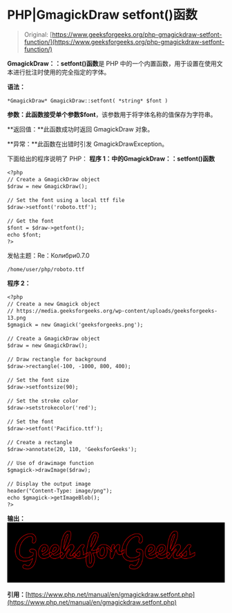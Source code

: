 # PHP|GmagickDraw setfont()函数

> Original: [https://www.geeksforgeeks.org/php-gmagickdraw-setfont-function/](https://www.geeksforgeeks.org/php-gmagickdraw-setfont-function/)

**GmagickDraw：：setfont()函数**是 PHP 中的一个内置函数，用于设置在使用文本进行批注时使用的完全指定的字体。

**语法：**

```
*GmagickDraw* GmagickDraw::setfont( *string* $font )
```

**参数：**此函数接受单个参数**$font**，该参数用于将字体名称的值保存为字符串。

**返回值：**此函数成功时返回 GmagickDraw 对象。

**异常：**此函数在出错时引发 GmagickDrawException。

下面给出的程序说明了 PHP：
**程序 1：**中的**GmagickDraw：：setfont()函数**

```
<?php
// Create a GmagickDraw object
$draw = new GmagickDraw();

// Set the font using a local ttf file
$draw->setfont('roboto.ttf');

// Get the font
$font = $draw->getfont();
echo $font;
?>
```

发帖主题：Re：Колибри0.7.0

```
/home/user/php/roboto.ttf
```

**程序 2：**

```
<?php
// Create a new Gmagick object
// https://media.geeksforgeeks.org/wp-content/uploads/geeksforgeeks-13.png
$gmagick = new Gmagick('geeksforgeeks.png');

// Create a GmagickDraw object
$draw = new GmagickDraw();

// Draw rectangle for background
$draw->rectangle(-100, -1000, 800, 400);

// Set the font size
$draw->setfontsize(90);

// Set the stroke color
$draw->setstrokecolor('red');

// Set the font
$draw->setfont('Pacifico.ttf');

// Create a rectangle
$draw->annotate(20, 110, 'GeeksforGeeks');

// Use of drawimage function
$gmagick->drawImage($draw);

// Display the output image
header("Content-Type: image/png");
echo $gmagick->getImageBlob();
?>
```

**输出：**
![](img/249680cb39e04a4bc8b6f42d125578d7.png)

**引用：**[https://www.php.net/manual/en/gmagickdraw.setfont.php](https://www.php.net/manual/en/gmagickdraw.setfont.php)